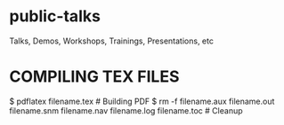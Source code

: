 public-talks
============

Talks, Demos, Workshops, Trainings, Presentations, etc

COMPILING TEX FILES
===================

$ pdflatex filename.tex # Building PDF
$ rm -f filename.aux filename.out filename.snm filename.nav filename.log filename.toc # Cleanup
